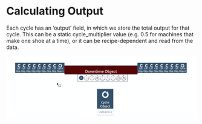 # Calculating Output
 Each cycle has an ‘output’ field, in which we store the total output for that cycle.
This can be a static cycle_multiplier value (e.g. 0.5 for machines that make one shoe at a
time), or it can be recipe-dependent and read from the data.

![](ouputCalc.png)
